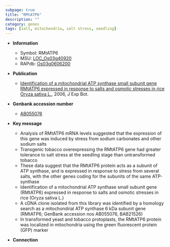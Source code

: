 ```yaml
---
subpage: true
title: "RMtATP6"
description: ""
category: genes
tags: [salt, mitochondria, salt stress, seedling]
---
```


* **Information**  
    + Symbol: RMtATP6  
    + MSU: [LOC_Os03g40920](http://rice.plantbiology.msu.edu/cgi-bin/ORF_infopage.cgi?orf=LOC_Os03g40920)  
    + RAPdb: [Os03g0606200](http://rapdb.dna.affrc.go.jp/viewer/gbrowse_details/irgsp1?name=Os03g0606200)  

* **Publication**  
    + [Identification of a mitochondrial ATP synthase small subunit gene RMtATP6 expressed in response to salts and osmotic stresses in rice Oryza sativa L.](http://www.ncbi.nlm.nih.gov/pubmed?term=Identification+of+a+mitochondrial+ATP+synthase+small+subunit+gene+RMtATP6+expressed+in+response+to+salts+and+osmotic+stresses+in+rice+Oryza+sativa+L.%5BTitle%5D), 2006, J Exp Bot.

* **Genbank accession number**  
    + [AB055076](http://www.ncbi.nlm.nih.gov/nuccore/AB055076)

* **Key message**  
    + Analysis of RMtATP6 mRNA levels suggested that the expression of this gene was induced by stress from sodium carbonates and other sodium salts
    + Transgenic tobacco overexpressing the RMtATP6 gene had greater tolerance to salt stress at the seedling stage than untransformed tobacco
    + These data suggest that the RMtATP6 protein acts as a subunit of ATP synthase, and is expressed in response to stress from several salts, with the other genes coding for the subunits of the same ATP-synthase
    + Identification of a mitochondrial ATP synthase small subunit gene (RMtATP6) expressed in response to salts and osmotic stresses in rice (Oryza sativa L.)
    + A cDNA clone isolated from this library was identified by a homology search as a mitochondrial ATP synthase 6 kDa subunit gene (RMtATP6; GenBank accession nos AB055076, BAB21526)
    + In transformed yeast and tobacco protoplasts, the RMtATP6 protein was localized in mitochondria using the green fluorescent protein (GFP) marker

* **Connection**  



